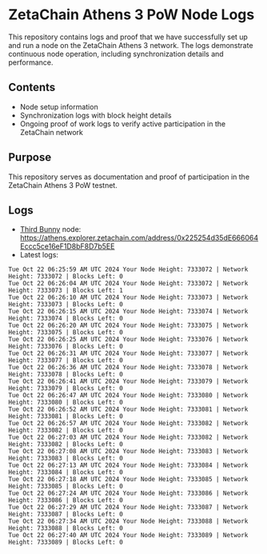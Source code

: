 # ZetaChain Athens 3 PoW Node Logs
This repository contains logs and proof that we have successfully set up and run a node on the ZetaChain Athens 3 network. The logs demonstrate continuous node operation, including synchronization details and performance.

## Contents
- Node setup information
- Synchronization logs with block height details
- Ongoing proof of work logs to verify active participation in the ZetaChain network

## Purpose
This repository serves as documentation and proof of participation in the ZetaChain Athens 3 PoW testnet.

## Logs

- [Third Bunny](https://thirdbunny.xyz/) node: https://athens.explorer.zetachain.com/address/0x225254d35dE666064Eccc5ce16eF1D8bF8D7b5EE
- Latest logs:
```
Tue Oct 22 06:25:59 AM UTC 2024 Your Node Height: 7333072 | Network Height: 7333072 | Blocks Left: 0
Tue Oct 22 06:26:04 AM UTC 2024 Your Node Height: 7333072 | Network Height: 7333073 | Blocks Left: 1
Tue Oct 22 06:26:10 AM UTC 2024 Your Node Height: 7333073 | Network Height: 7333073 | Blocks Left: 0
Tue Oct 22 06:26:15 AM UTC 2024 Your Node Height: 7333074 | Network Height: 7333074 | Blocks Left: 0
Tue Oct 22 06:26:20 AM UTC 2024 Your Node Height: 7333075 | Network Height: 7333075 | Blocks Left: 0
Tue Oct 22 06:26:25 AM UTC 2024 Your Node Height: 7333076 | Network Height: 7333076 | Blocks Left: 0
Tue Oct 22 06:26:31 AM UTC 2024 Your Node Height: 7333077 | Network Height: 7333077 | Blocks Left: 0
Tue Oct 22 06:26:36 AM UTC 2024 Your Node Height: 7333078 | Network Height: 7333078 | Blocks Left: 0
Tue Oct 22 06:26:41 AM UTC 2024 Your Node Height: 7333079 | Network Height: 7333079 | Blocks Left: 0
Tue Oct 22 06:26:47 AM UTC 2024 Your Node Height: 7333080 | Network Height: 7333080 | Blocks Left: 0
Tue Oct 22 06:26:52 AM UTC 2024 Your Node Height: 7333081 | Network Height: 7333081 | Blocks Left: 0
Tue Oct 22 06:26:57 AM UTC 2024 Your Node Height: 7333082 | Network Height: 7333082 | Blocks Left: 0
Tue Oct 22 06:27:03 AM UTC 2024 Your Node Height: 7333082 | Network Height: 7333082 | Blocks Left: 0
Tue Oct 22 06:27:08 AM UTC 2024 Your Node Height: 7333083 | Network Height: 7333083 | Blocks Left: 0
Tue Oct 22 06:27:13 AM UTC 2024 Your Node Height: 7333084 | Network Height: 7333084 | Blocks Left: 0
Tue Oct 22 06:27:18 AM UTC 2024 Your Node Height: 7333085 | Network Height: 7333085 | Blocks Left: 0
Tue Oct 22 06:27:24 AM UTC 2024 Your Node Height: 7333086 | Network Height: 7333086 | Blocks Left: 0
Tue Oct 22 06:27:29 AM UTC 2024 Your Node Height: 7333087 | Network Height: 7333087 | Blocks Left: 0
Tue Oct 22 06:27:34 AM UTC 2024 Your Node Height: 7333088 | Network Height: 7333088 | Blocks Left: 0
Tue Oct 22 06:27:40 AM UTC 2024 Your Node Height: 7333089 | Network Height: 7333089 | Blocks Left: 0
```
